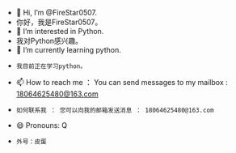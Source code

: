 - 👋 Hi, I’m @FireStar0507.
-    你好，我是FireStar0507。
- 👀 I’m interested in Python.
-    我对Python感兴趣。
- 🌱 I’m currently learning python.
-     我目前正在学习python。 
- 📫 How to reach me ： You can send messages to my mailbox : 18064625480@163.com
-     如何联系我 ： 您可以向我的邮箱发送消息 ： 18064625480@163.com
- 😄 Pronouns: Q
-     外号：皮蛋

<!---
FireStar0507/FireStar0507 is a ✨ special ✨ repository because its `README.md` (this file) appears on your GitHub profile.
You can click the Preview link to take a look at your changes.
--->
